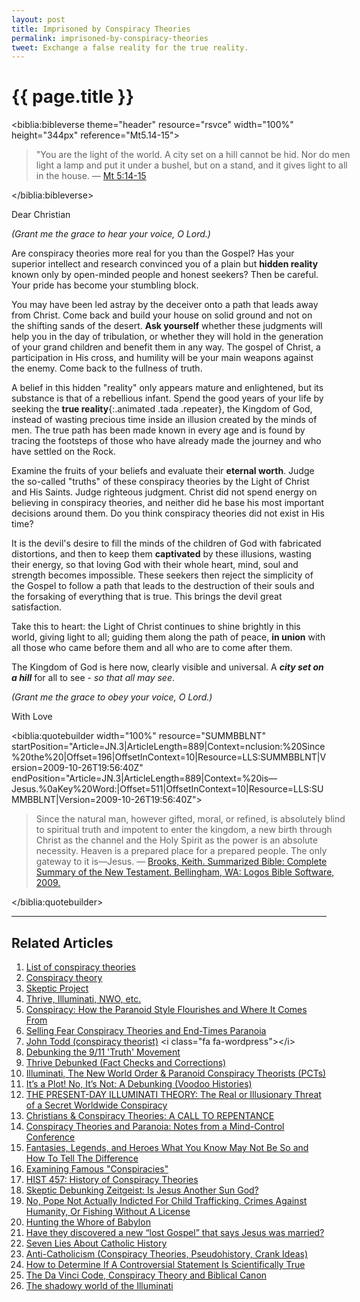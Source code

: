 ```yaml
---
layout: post
title: Imprisoned by Conspiracy Theories
permalink: imprisoned-by-conspiracy-theories
tweet: Exchange a false reality for the true reality.
---
```


{{ page.title }}
================

<biblia:bibleverse theme="header" resource="rsvce" width="100%" height="344px" reference="Mt5.14-15"><blockquote style="width:100%;">"You are the light of the world. A city set on a hill cannot be hid. Nor do men light a lamp and put it under a bushel, but on a stand, and it gives light to all in the house. &mdash; <a target="_blank" href = "http://biblia.com/bible/rsvce/Mt5.14-15">Mt 5:14-15</a></blockquote></biblia:bibleverse>

<i class="fa fa-quote-left fa-4x pull-left"></i> <span class="letter">Dear Christian</span>

_(Grant me the grace to hear your voice, O Lord.)_

Are conspiracy theories more real for you than the Gospel? Has your superior intellect and research convinced you of a plain but **hidden reality** known only by open-minded people and honest seekers? Then be careful. Your pride has become your stumbling block.

You may have been led astray by the deceiver onto a path that leads away from Christ. Come back and build your house on solid ground and not on the shifting sands of the desert. **Ask yourself** whether these judgments will help you in the day of tribulation, or whether they will hold in the generation of your grand children and benefit them in any way. The gospel of Christ, a participation in His cross, and humility will be your main weapons against the enemy. Come back to the fullness of truth.

A belief in this hidden "reality" only appears mature and enlightened, but its substance is that of a rebellious infant. Spend the good years of your life by seeking the **true reality**{:.animated .tada .repeater}, the Kingdom of God, instead of wasting precious time inside an illusion created by the minds of men. The true path has been made known in every age and is found by tracing the footsteps of those who have already made the journey and who have settled on the Rock. 

Examine the fruits of your beliefs and evaluate their **eternal worth**. Judge the so-called "truths" of these conspiracy theories by the Light of Christ and His Saints. Judge righteous judgment. Christ did not spend energy on believing in conspiracy theories, and neither did he base his most important decisions around them. Do you think conspiracy theories did not exist in His time?

It is the devil's desire to fill the minds of the children of God with fabricated distortions, and then to keep them **captivated** by these illusions, wasting their energy, so that loving God with their whole heart, mind, soul and strength becomes impossible. These seekers then reject the simplicity of the Gospel to follow a path that leads to the destruction of their souls and the forsaking of everything that is true. This brings the devil great satisfaction.

Take this to heart: the Light of Christ continues to shine brightly in this world, giving light to all; guiding them along the path of peace, **in union** with all those who came before them and all who are to come after them. 

The Kingdom of God is here now, clearly visible and universal. A <cite class="bibleref" title="Mt 5:14-15">**city set on a hill**</cite> for all to see - _so that all may see_. 

_(Grant me the grace to obey your voice, O Lord.)_ <i class="fa fa-quote-right fa-4x pull-right"></i> 

<span class="letter">With Love</span>

<biblia:quotebuilder width="100%" resource="SUMMBBLNT" startPosition="Article=JN.3|ArticleLength=889|Context=nclusion:%20Since%20the%20|Offset=196|OffsetInContext=10|Resource=LLS:SUMMBBLNT|Version=2009-10-26T19:56:40Z" endPosition="Article=JN.3|ArticleLength=889|Context=%20is—Jesus.%0aKey%20Word:|Offset=511|OffsetInContext=10|Resource=LLS:SUMMBBLNT|Version=2009-10-26T19:56:40Z"><blockquote style="width:100%;">Since the natural man, however gifted, moral, or refined, is absolutely blind to spiritual truth and impotent to enter the kingdom, a new birth through Christ as the channel and the Holy Spirit as the power is an absolute necessity. Heaven is a prepared place for a prepared people. The only gateway to it is—Jesus. &mdash; <a target="_blank" href = "https://biblia.com/books/SUMMBBLNT/article/JN.3?offset=196">Brooks, Keith. Summarized Bible: Complete Summary of the New Testament. Bellingham, WA: Logos Bible Software, 2009.
</a></blockquote> </biblia:quotebuilder>

---

Related Articles
-----------------------

1. [List of conspiracy theories](http://en.wikipedia.org/wiki/List_of_conspiracy_theories) <i class="fa fa-wordpress"></i>
1. [Conspiracy theory](http://en.wikipedia.org/wiki/Conspiracy_theory) <i class="fa fa-wordpress"></i>
1. [Skeptic Project](http://conspiracies.skepticproject.com)
1. [Thrive, Illuminati, NWO, etc.](http://thrivedebunked.wordpress.com/faq/)
1. [Conspiracy: How the Paranoid Style Flourishes and Where It Comes From](http://www.amazon.com/Conspiracy-ebook/dp/B001HU8NW4/ref=tmm_kin_title_0) <i class="fa fa-book"></i>
1. [Selling Fear Conspiracy Theories and End-Times Paranoia](http://www.amazon.com/Selling-Conspiracy-Theories-End-Times-Paranoia/dp/B000J0N8NC/ref=tmm_hrd_title_0) <i class="fa fa-book"></i>
1. [John Todd (conspiracy theorist)](http://en.wikipedia.org/wiki/John_Todd_(conspiracy_theorist)) <i class="fa fa-wordpress"></i>
1. [Debunking the 9/11 'Truth' Movement](https://sites.google.com/site/wtc7lies/home)
1. [Thrive Debunked (Fact Checks and Corrections)](http://thrivedebunked.wordpress.com/site-index/)
1. [Illuminati, The New World Order & Paranoid Conspiracy Theorists (PCTs)](http://www.skepdic.com/illuminati.html)
1. [It’s a Plot! No, It’s Not: A Debunking (Voodoo Histories)](http://www.nytimes.com/2010/02/16/books/16aaron.html?emc=eta1&_r=1&) <i class="fa fa-newspaper-o"></i>
1. [THE PRESENT-DAY ILLUMINATI THEORY: The Real or Illusionary Threat of a Secret Worldwide Conspiracy](http://www.pfo.org/illumint.htm)
1. [Christians & Conspiracy Theories: A CALL TO REPENTANCE](http://www.acts17-11.com/conspire.html) <span class="animated tada repeater"><i class="fa fa-star fa-spin"></i></span>
1. [Conspiracy Theories and Paranoia: Notes from a Mind-Control Conference](http://www.csicop.org/si/show/conspiracy_theories_and_paranoia_notes_from_a_mind-control_conference/)
1. [Fantasies, Legends, and Heroes What You Know May Not Be So and How To Tell The Difference](http://web.archive.org/web/20050306112315/http://www.answers.org/Apologetics/Fantasy.html)
1. [Examining Famous "Conspiracies"](http://www.debunker.com/conspiracy.html)
1. [HIST 457: History of Conspiracy Theories](http://conspiracytheories.umwblogs.org/)
1. [Skeptic Debunking Zeitgeist: Is Jesus Another Sun God?](http://withalliamgod.wordpress.com/2012/03/08/skeptics-debunking-zeitgeist-is-jesus-another-sun-god/)
1. [No, Pope Not Actually Indicted For Child Trafficking, Crimes Against Humanity, Or Fishing Without A License](http://wonkette.com/543862/no-pope-not-actually-indicted-for-child-trafficking-crimes-against-humanity-or-fishing-without-a-license)
1. [Hunting the Whore of Babylon](http://www.catholic.com/tracts/hunting-the-whore-of-babylon)
1. [Have they discovered a new “lost Gospel” that says Jesus was married?](http://jimmyakin.com/2014/11/have-they-discovered-a-new-lost-gospel-that-says-jesus-was-married.html)
1. [Seven Lies About Catholic History](http://www.amazon.com/Seven-About-Catholic-History-ebook/dp/B004Q3RN8O/ref=tmm_kin_title_0) <i class="fa fa-book"></i><span class="animated tada repeater"><i class="fa fa-star fa-spin"></i></span> 
1. [Anti-Catholicism (Conspiracy Theories, Pseudohistory, Crank Ideas)](http://rationalwiki.org/wiki/Anti-Catholicism)
1. [How to Determine If A Controversial Statement Is Scientifically True](http://lifehacker.com/5919830/how-to-determine-if-a-controversial-statement-is-scientifically-true)
1. [The Da Vinci Code, Conspiracy Theory and Biblical Canon](http://www.catholiceducation.org/en/culture/literature/the-da-vinci-code-conspiracy-theory-and-biblical-canon.html) <i class="fa fa-graduation-cap"></i>
1. [The shadowy world of the Illuminati](http://www.catholiceducation.org/en/controversy/common-misconceptions/the-shadowy-world-of-the-illuminati.html) <i class="fa fa-graduation-cap"></i>

<script>
  var refTagger = { settings: { bibleVersion: "DOUAYRHEIMS" } };
  (function(d, t) {
    var g = d.createElement(t), s = d.getElementsByTagName(t)[0];
    g.src = "//api.reftagger.com/v2/RefTagger.js";
    s.parentNode.insertBefore(g, s);
  }(document, "script"));
</script>

<script src="//biblia.com/api/logos.biblia.js"></script>
<script>logos.biblia.init();</script>
